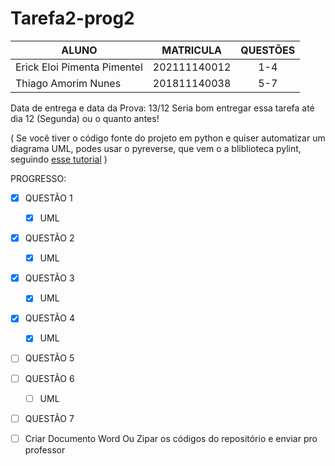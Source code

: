 # Tarefa2-prog2

| ALUNO  |      MATRICULA     |  QUESTÕES |
|----------|:-------------:|:------:|
| Erick Eloi Pimenta Pimentel |  202111140012 | 1-4 |
| Thiago Amorim Nunes |    201811140038   |   5-7 |

Data de entrega e data da Prova: 13/12
Seria bom entregar essa tarefa até dia 12 (Segunda) ou o quanto antes!

( Se você tiver o código fonte do projeto em python e quiser automatizar um diagrama UML,
podes usar o pyreverse, que vem o a bliblioteca pylint, seguindo [esse tutorial](https://www.bhavaniravi.com/python/generate-uml-diagrams-from-python-code) )

PROGRESSO:
- [x] QUESTÃO 1
  - [x] UML
- [x] QUESTÃO 2
  - [x] UML
- [x] QUESTÃO 3
  - [x] UML
- [x] QUESTÃO 4
  - [x] UML
- [ ] QUESTÃO 5
- [ ] QUESTÃO 6
  -  [ ] UML
- [ ] QUESTÃO 7

- [ ] Criar Documento Word Ou Zipar os códigos do repositório e enviar pro professor
